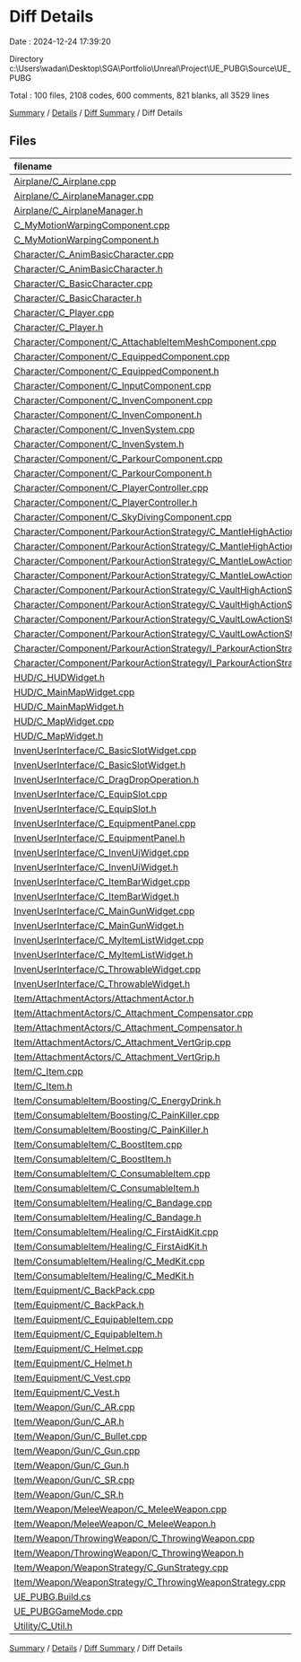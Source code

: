 # Diff Details

Date : 2024-12-24 17:39:20

Directory c:\\Users\\wadan\\Desktop\\SGA\\Portfolio\\Unreal\\Project\\UE_PUBG\\Source\\UE_PUBG

Total : 100 files,  2108 codes, 600 comments, 821 blanks, all 3529 lines

[Summary](results.md) / [Details](details.md) / [Diff Summary](diff.md) / Diff Details

## Files
| filename | language | code | comment | blank | total |
| :--- | :--- | ---: | ---: | ---: | ---: |
| [Airplane/C_Airplane.cpp](/Airplane/C_Airplane.cpp) | C++ | 1 | 0 | 0 | 1 |
| [Airplane/C_AirplaneManager.cpp](/Airplane/C_AirplaneManager.cpp) | C++ | 4 | 3 | 0 | 7 |
| [Airplane/C_AirplaneManager.h](/Airplane/C_AirplaneManager.h) | C++ | 1 | 1 | 2 | 4 |
| [C_MyMotionWarpingComponent.cpp](/C_MyMotionWarpingComponent.cpp) | C++ | 1 | 1 | 4 | 6 |
| [C_MyMotionWarpingComponent.h](/C_MyMotionWarpingComponent.h) | C++ | 9 | 4 | 6 | 19 |
| [Character/C_AnimBasicCharacter.cpp](/Character/C_AnimBasicCharacter.cpp) | C++ | 5 | 3 | 0 | 8 |
| [Character/C_AnimBasicCharacter.h](/Character/C_AnimBasicCharacter.h) | C++ | 5 | 0 | 0 | 5 |
| [Character/C_BasicCharacter.cpp](/Character/C_BasicCharacter.cpp) | C++ | -9 | 47 | 14 | 52 |
| [Character/C_BasicCharacter.h](/Character/C_BasicCharacter.h) | C++ | 8 | 2 | -2 | 8 |
| [Character/C_Player.cpp](/Character/C_Player.cpp) | C++ | 59 | 17 | 21 | 97 |
| [Character/C_Player.h](/Character/C_Player.h) | C++ | 8 | 3 | 0 | 11 |
| [Character/Component/C_AttachableItemMeshComponent.cpp](/Character/Component/C_AttachableItemMeshComponent.cpp) | C++ | 9 | 3 | 3 | 15 |
| [Character/Component/C_EquippedComponent.cpp](/Character/Component/C_EquippedComponent.cpp) | C++ | 27 | 26 | 11 | 64 |
| [Character/Component/C_EquippedComponent.h](/Character/Component/C_EquippedComponent.h) | C++ | 5 | 9 | 2 | 16 |
| [Character/Component/C_InputComponent.cpp](/Character/Component/C_InputComponent.cpp) | C++ | 35 | 10 | 8 | 53 |
| [Character/Component/C_InvenComponent.cpp](/Character/Component/C_InvenComponent.cpp) | C++ | 58 | -7 | 13 | 64 |
| [Character/Component/C_InvenComponent.h](/Character/Component/C_InvenComponent.h) | C++ | 8 | 5 | 4 | 17 |
| [Character/Component/C_InvenSystem.cpp](/Character/Component/C_InvenSystem.cpp) | C++ | 0 | -26 | 4 | -22 |
| [Character/Component/C_InvenSystem.h](/Character/Component/C_InvenSystem.h) | C++ | -1 | 11 | 1 | 11 |
| [Character/Component/C_ParkourComponent.cpp](/Character/Component/C_ParkourComponent.cpp) | C++ | 353 | 66 | 117 | 536 |
| [Character/Component/C_ParkourComponent.h](/Character/Component/C_ParkourComponent.h) | C++ | 88 | 45 | 54 | 187 |
| [Character/Component/C_PlayerController.cpp](/Character/Component/C_PlayerController.cpp) | C++ | 14 | 1 | 4 | 19 |
| [Character/Component/C_PlayerController.h](/Character/Component/C_PlayerController.h) | C++ | 11 | 4 | 5 | 20 |
| [Character/Component/C_SkyDivingComponent.cpp](/Character/Component/C_SkyDivingComponent.cpp) | C++ | 3 | 4 | 3 | 10 |
| [Character/Component/ParkourActionStrategy/C_MantleHighActionStrategy.cpp](/Character/Component/ParkourActionStrategy/C_MantleHighActionStrategy.cpp) | C++ | 41 | 5 | 27 | 73 |
| [Character/Component/ParkourActionStrategy/C_MantleHighActionStrategy.h](/Character/Component/ParkourActionStrategy/C_MantleHighActionStrategy.h) | C++ | 12 | 4 | 7 | 23 |
| [Character/Component/ParkourActionStrategy/C_MantleLowActionStrategy.cpp](/Character/Component/ParkourActionStrategy/C_MantleLowActionStrategy.cpp) | C++ | 26 | 3 | 18 | 47 |
| [Character/Component/ParkourActionStrategy/C_MantleLowActionStrategy.h](/Character/Component/ParkourActionStrategy/C_MantleLowActionStrategy.h) | C++ | 12 | 4 | 7 | 23 |
| [Character/Component/ParkourActionStrategy/C_VaultHighActionStrategy.cpp](/Character/Component/ParkourActionStrategy/C_VaultHighActionStrategy.cpp) | C++ | 43 | 6 | 28 | 77 |
| [Character/Component/ParkourActionStrategy/C_VaultHighActionStrategy.h](/Character/Component/ParkourActionStrategy/C_VaultHighActionStrategy.h) | C++ | 12 | 4 | 6 | 22 |
| [Character/Component/ParkourActionStrategy/C_VaultLowActionStrategy.cpp](/Character/Component/ParkourActionStrategy/C_VaultLowActionStrategy.cpp) | C++ | 45 | 7 | 26 | 78 |
| [Character/Component/ParkourActionStrategy/C_VaultLowActionStrategy.h](/Character/Component/ParkourActionStrategy/C_VaultLowActionStrategy.h) | C++ | 12 | 4 | 7 | 23 |
| [Character/Component/ParkourActionStrategy/I_ParkourActionStrategy.cpp](/Character/Component/ParkourActionStrategy/I_ParkourActionStrategy.cpp) | C++ | 1 | 2 | 4 | 7 |
| [Character/Component/ParkourActionStrategy/I_ParkourActionStrategy.h](/Character/Component/ParkourActionStrategy/I_ParkourActionStrategy.h) | C++ | 15 | 10 | 9 | 34 |
| [HUD/C_HUDWidget.h](/HUD/C_HUDWidget.h) | C++ | 4 | 0 | 3 | 7 |
| [HUD/C_MainMapWidget.cpp](/HUD/C_MainMapWidget.cpp) | C++ | -75 | -1 | -30 | -106 |
| [HUD/C_MainMapWidget.h](/HUD/C_MainMapWidget.h) | C++ | -17 | 6 | -7 | -18 |
| [HUD/C_MapWidget.cpp](/HUD/C_MapWidget.cpp) | C++ | 80 | 17 | 28 | 125 |
| [HUD/C_MapWidget.h](/HUD/C_MapWidget.h) | C++ | 20 | 23 | 20 | 63 |
| [InvenUserInterface/C_BasicSlotWidget.cpp](/InvenUserInterface/C_BasicSlotWidget.cpp) | C++ | 57 | 14 | 30 | 101 |
| [InvenUserInterface/C_BasicSlotWidget.h](/InvenUserInterface/C_BasicSlotWidget.h) | C++ | 23 | 5 | 12 | 40 |
| [InvenUserInterface/C_DragDropOperation.h](/InvenUserInterface/C_DragDropOperation.h) | C++ | 7 | 0 | 2 | 9 |
| [InvenUserInterface/C_EquipSlot.cpp](/InvenUserInterface/C_EquipSlot.cpp) | C++ | 67 | 11 | 9 | 87 |
| [InvenUserInterface/C_EquipSlot.h](/InvenUserInterface/C_EquipSlot.h) | C++ | 6 | 12 | 8 | 26 |
| [InvenUserInterface/C_EquipmentPanel.cpp](/InvenUserInterface/C_EquipmentPanel.cpp) | C++ | 40 | 1 | 10 | 51 |
| [InvenUserInterface/C_EquipmentPanel.h](/InvenUserInterface/C_EquipmentPanel.h) | C++ | 37 | 4 | 18 | 59 |
| [InvenUserInterface/C_InvenUiWidget.cpp](/InvenUserInterface/C_InvenUiWidget.cpp) | C++ | 17 | 1 | 8 | 26 |
| [InvenUserInterface/C_InvenUiWidget.h](/InvenUserInterface/C_InvenUiWidget.h) | C++ | 6 | 0 | 4 | 10 |
| [InvenUserInterface/C_ItemBarWidget.cpp](/InvenUserInterface/C_ItemBarWidget.cpp) | C++ | -2 | 19 | 7 | 24 |
| [InvenUserInterface/C_ItemBarWidget.h](/InvenUserInterface/C_ItemBarWidget.h) | C++ | 6 | 5 | 2 | 13 |
| [InvenUserInterface/C_MainGunWidget.cpp](/InvenUserInterface/C_MainGunWidget.cpp) | C++ | 59 | 15 | 26 | 100 |
| [InvenUserInterface/C_MainGunWidget.h](/InvenUserInterface/C_MainGunWidget.h) | C++ | -3 | 6 | 3 | 6 |
| [InvenUserInterface/C_MyItemListWidget.cpp](/InvenUserInterface/C_MyItemListWidget.cpp) | C++ | 17 | 0 | 3 | 20 |
| [InvenUserInterface/C_MyItemListWidget.h](/InvenUserInterface/C_MyItemListWidget.h) | C++ | -1 | 8 | 0 | 7 |
| [InvenUserInterface/C_ThrowableWidget.cpp](/InvenUserInterface/C_ThrowableWidget.cpp) | C++ | 11 | 0 | 0 | 11 |
| [InvenUserInterface/C_ThrowableWidget.h](/InvenUserInterface/C_ThrowableWidget.h) | C++ | -5 | 6 | 0 | 1 |
| [Item/AttachmentActors/AttachmentActor.h](/Item/AttachmentActors/AttachmentActor.h) | C++ | 1 | 0 | -1 | 0 |
| [Item/AttachmentActors/C_Attachment_Compensator.cpp](/Item/AttachmentActors/C_Attachment_Compensator.cpp) | C++ | 46 | 1 | 10 | 57 |
| [Item/AttachmentActors/C_Attachment_Compensator.h](/Item/AttachmentActors/C_Attachment_Compensator.h) | C++ | 18 | 7 | 7 | 32 |
| [Item/AttachmentActors/C_Attachment_VertGrip.cpp](/Item/AttachmentActors/C_Attachment_VertGrip.cpp) | C++ | 47 | 1 | 12 | 60 |
| [Item/AttachmentActors/C_Attachment_VertGrip.h](/Item/AttachmentActors/C_Attachment_VertGrip.h) | C++ | 18 | 7 | 7 | 32 |
| [Item/C_Item.cpp](/Item/C_Item.cpp) | C++ | 7 | 5 | 0 | 12 |
| [Item/C_Item.h](/Item/C_Item.h) | C++ | 6 | 21 | 8 | 35 |
| [Item/ConsumableItem/Boosting/C_EnergyDrink.h](/Item/ConsumableItem/Boosting/C_EnergyDrink.h) | C++ | 0 | 1 | 1 | 2 |
| [Item/ConsumableItem/Boosting/C_PainKiller.cpp](/Item/ConsumableItem/Boosting/C_PainKiller.cpp) | C++ | 0 | 0 | 1 | 1 |
| [Item/ConsumableItem/Boosting/C_PainKiller.h](/Item/ConsumableItem/Boosting/C_PainKiller.h) | C++ | 0 | 1 | 1 | 2 |
| [Item/ConsumableItem/C_BoostItem.cpp](/Item/ConsumableItem/C_BoostItem.cpp) | C++ | 7 | 0 | 2 | 9 |
| [Item/ConsumableItem/C_BoostItem.h](/Item/ConsumableItem/C_BoostItem.h) | C++ | 1 | 0 | 1 | 2 |
| [Item/ConsumableItem/C_ConsumableItem.cpp](/Item/ConsumableItem/C_ConsumableItem.cpp) | C++ | 82 | 21 | 27 | 130 |
| [Item/ConsumableItem/C_ConsumableItem.h](/Item/ConsumableItem/C_ConsumableItem.h) | C++ | 10 | 1 | 11 | 22 |
| [Item/ConsumableItem/Healing/C_Bandage.cpp](/Item/ConsumableItem/Healing/C_Bandage.cpp) | C++ | 10 | 0 | 1 | 11 |
| [Item/ConsumableItem/Healing/C_Bandage.h](/Item/ConsumableItem/Healing/C_Bandage.h) | C++ | 3 | 2 | 3 | 8 |
| [Item/ConsumableItem/Healing/C_FirstAidKit.cpp](/Item/ConsumableItem/Healing/C_FirstAidKit.cpp) | C++ | 5 | 0 | 3 | 8 |
| [Item/ConsumableItem/Healing/C_FirstAidKit.h](/Item/ConsumableItem/Healing/C_FirstAidKit.h) | C++ | 1 | 1 | 2 | 4 |
| [Item/ConsumableItem/Healing/C_MedKit.cpp](/Item/ConsumableItem/Healing/C_MedKit.cpp) | C++ | 4 | 0 | 1 | 5 |
| [Item/ConsumableItem/Healing/C_MedKit.h](/Item/ConsumableItem/Healing/C_MedKit.h) | C++ | 1 | 1 | 2 | 4 |
| [Item/Equipment/C_BackPack.cpp](/Item/Equipment/C_BackPack.cpp) | C++ | 49 | 5 | 19 | 73 |
| [Item/Equipment/C_BackPack.h](/Item/Equipment/C_BackPack.h) | C++ | 1 | 2 | 2 | 5 |
| [Item/Equipment/C_EquipableItem.cpp](/Item/Equipment/C_EquipableItem.cpp) | C++ | 27 | 5 | 6 | 38 |
| [Item/Equipment/C_EquipableItem.h](/Item/Equipment/C_EquipableItem.h) | C++ | 16 | 1 | 7 | 24 |
| [Item/Equipment/C_Helmet.cpp](/Item/Equipment/C_Helmet.cpp) | C++ | 1 | 1 | 4 | 6 |
| [Item/Equipment/C_Helmet.h](/Item/Equipment/C_Helmet.h) | C++ | 11 | 4 | 6 | 21 |
| [Item/Equipment/C_Vest.cpp](/Item/Equipment/C_Vest.cpp) | C++ | 48 | 7 | 16 | 71 |
| [Item/Equipment/C_Vest.h](/Item/Equipment/C_Vest.h) | C++ | 17 | 4 | 10 | 31 |
| [Item/Weapon/Gun/C_AR.cpp](/Item/Weapon/Gun/C_AR.cpp) | C++ | 20 | 0 | 3 | 23 |
| [Item/Weapon/Gun/C_AR.h](/Item/Weapon/Gun/C_AR.h) | C++ | 1 | 0 | -1 | 0 |
| [Item/Weapon/Gun/C_Bullet.cpp](/Item/Weapon/Gun/C_Bullet.cpp) | C++ | -2 | 2 | 0 | 0 |
| [Item/Weapon/Gun/C_Gun.cpp](/Item/Weapon/Gun/C_Gun.cpp) | C++ | 58 | 16 | 7 | 81 |
| [Item/Weapon/Gun/C_Gun.h](/Item/Weapon/Gun/C_Gun.h) | C++ | 32 | 4 | 5 | 41 |
| [Item/Weapon/Gun/C_SR.cpp](/Item/Weapon/Gun/C_SR.cpp) | C++ | 83 | 5 | 9 | 97 |
| [Item/Weapon/Gun/C_SR.h](/Item/Weapon/Gun/C_SR.h) | C++ | 17 | 2 | 1 | 20 |
| [Item/Weapon/MeleeWeapon/C_MeleeWeapon.cpp](/Item/Weapon/MeleeWeapon/C_MeleeWeapon.cpp) | C++ | 66 | 9 | 18 | 93 |
| [Item/Weapon/MeleeWeapon/C_MeleeWeapon.h](/Item/Weapon/MeleeWeapon/C_MeleeWeapon.h) | C++ | 4 | 17 | 4 | 25 |
| [Item/Weapon/ThrowingWeapon/C_ThrowingWeapon.cpp](/Item/Weapon/ThrowingWeapon/C_ThrowingWeapon.cpp) | C++ | 63 | 13 | 31 | 107 |
| [Item/Weapon/ThrowingWeapon/C_ThrowingWeapon.h](/Item/Weapon/ThrowingWeapon/C_ThrowingWeapon.h) | C++ | 11 | 0 | 3 | 14 |
| [Item/Weapon/WeaponStrategy/C_GunStrategy.cpp](/Item/Weapon/WeaponStrategy/C_GunStrategy.cpp) | C++ | 38 | 0 | 2 | 40 |
| [Item/Weapon/WeaponStrategy/C_ThrowingWeaponStrategy.cpp](/Item/Weapon/WeaponStrategy/C_ThrowingWeaponStrategy.cpp) | C++ | 1 | 0 | 1 | 2 |
| [UE_PUBG.Build.cs](/UE_PUBG.Build.cs) | C# | 1 | 0 | 0 | 1 |
| [UE_PUBGGameMode.cpp](/UE_PUBGGameMode.cpp) | C++ | 2 | 0 | 0 | 2 |
| [Utility/C_Util.h](/Utility/C_Util.h) | C++ | 1 | 0 | 0 | 1 |

[Summary](results.md) / [Details](details.md) / [Diff Summary](diff.md) / Diff Details